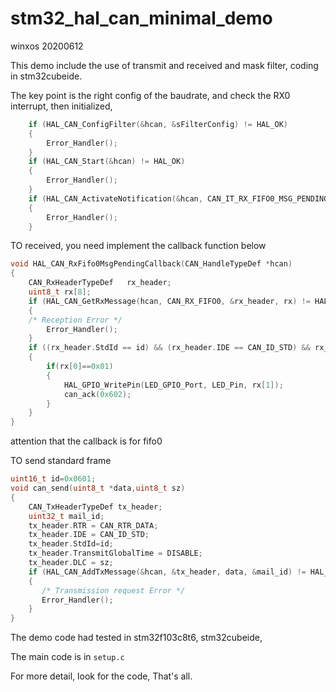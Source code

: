# stm32_hal_can_minimal_demo
winxos 20200612

This demo include the use of transmit and received and mask filter, coding in stm32cubeide.

The key point is the right config of the baudrate, and check the RX0 interrupt, then initialized,

```c
	if (HAL_CAN_ConfigFilter(&hcan, &sFilterConfig) != HAL_OK)
	{
		Error_Handler();
	}
	if (HAL_CAN_Start(&hcan) != HAL_OK)
	{
		Error_Handler();
	}
	if (HAL_CAN_ActivateNotification(&hcan, CAN_IT_RX_FIFO0_MSG_PENDING) != HAL_OK)
	{
		Error_Handler();
	}
```

TO received, you need implement the callback function below

```c
void HAL_CAN_RxFifo0MsgPendingCallback(CAN_HandleTypeDef *hcan)
{
	CAN_RxHeaderTypeDef   rx_header;
	uint8_t	rx[8];
	if (HAL_CAN_GetRxMessage(hcan, CAN_RX_FIFO0, &rx_header, rx) != HAL_OK)
	{
	/* Reception Error */
		Error_Handler();
	}
	if ((rx_header.StdId == id) && (rx_header.IDE == CAN_ID_STD) && rx_header.DLC == 2)
	{
		if(rx[0]==0x01)
		{
			HAL_GPIO_WritePin(LED_GPIO_Port, LED_Pin, rx[1]);
			can_ack(0x602);
		}
	}
}
```

attention that the callback is for fifo0

TO send standard frame

```c
uint16_t id=0x0601;
void can_send(uint8_t *data,uint8_t sz)
{
	CAN_TxHeaderTypeDef tx_header;
	uint32_t mail_id;
	tx_header.RTR = CAN_RTR_DATA;
	tx_header.IDE = CAN_ID_STD;
	tx_header.StdId=id;
	tx_header.TransmitGlobalTime = DISABLE;
	tx_header.DLC = sz;
	if (HAL_CAN_AddTxMessage(&hcan, &tx_header, data, &mail_id) != HAL_OK)
	{
	   /* Transmission request Error */
	   Error_Handler();
	}
}
```

The demo code had tested in stm32f103c8t6, stm32cubeide,

The main code is in `setup.c`

For more detail, look for the code, That's all.

